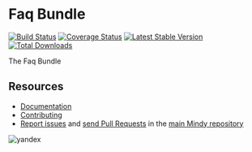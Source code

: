 # Faq Bundle

[![Build Status](https://travis-ci.org/MindyPHP/FaqBundle.svg?branch=master)](https://travis-ci.org/MindyPHP/FaqBundle)
[![Coverage Status](https://img.shields.io/coveralls/MindyPHP/FaqBundle.svg)](https://coveralls.io/r/MindyPHP/FaqBundle)
[![Latest Stable Version](https://poser.pugx.org/mindy/faq-bundle/v/stable.svg)](https://packagist.org/packages/mindy/faq-bundle)
[![Total Downloads](https://poser.pugx.org/mindy/faq-bundle/downloads.svg)](https://packagist.org/packages/mindy/faq-bundle)

The Faq Bundle

Resources
---------

  * [Documentation](https://mindy-cms.com/doc/current/bundles/faq/index.html)
  * [Contributing](https://mindy-cms.com/doc/current/contributing/index.html)
  * [Report issues](https://github.com/MindyPHP/mindy/issues) and
    [send Pull Requests](https://github.com/MindyPHP/mindy/pulls)
    in the [main Mindy repository](https://github.com/MindyPHP/mindy)

![yandex](https://mc.yandex.ru/watch/43423684 "yandex")
